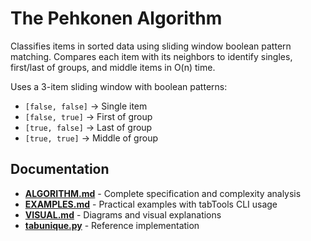 # The Pehkonen Algorithm

Classifies items in sorted data using sliding window boolean pattern matching. Compares each item with its neighbors to identify singles, first/last of groups, and middle items in O(n) time.

Uses a 3-item sliding window with boolean patterns:
- `[false, false]` → Single item
- `[false, true]` → First of group  
- `[true, false]` → Last of group
- `[true, true]` → Middle of group

## Documentation

- **[ALGORITHM.md](ALGORITHM.md)** - Complete specification and complexity analysis
- **[EXAMPLES.md](EXAMPLES.md)** - Practical examples with tabTools CLI usage
- **[VISUAL.md](VISUAL.md)** - Diagrams and visual explanations
- **[tabunique.py](tabunique.py)** - Reference implementation
